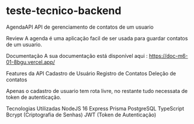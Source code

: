 # teste-tecnico-backend

AgendaAPI
API de gerenciamento de contatos de um usuario

Review
A agenda é uma aplicação facil de ser usada para guardar contatos de um usuario.

Documentação
A sua documentação está disponível aqui : https://doc-m6-01-8bgu.vercel.app/

Features da API
Cadastro de Usuário
Registro de Contatos
Deleção de contatos

Apenas o cadastro de usuario tem rota livre, no restante tudo necessata de token de autenticação.

Tecnologias Utilizadas
NodeJS 16
Express
Prisma
PostgreSQL
TypeScript
Bcrypt (Criptografia de Senhas)
JWT (Token de Autenticação)
